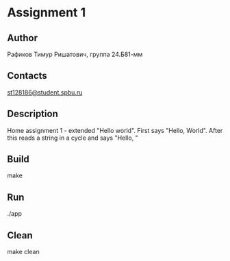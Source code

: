 # Assignment 1
## Author
Рафиков Тимур Ришатович, группа 24.Б81-мм
## Contacts
st128186@student.spbu.ru
## Description
Home assignment 1 - extended "Hello world". First says "Hello,
World". After this reads a string in a cycle and says "Hello, <string>"
## Build
make
## Run
./app
## Clean
make clean
